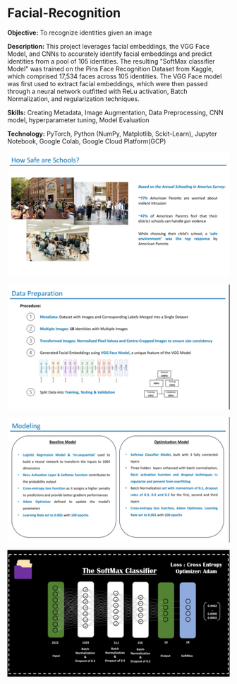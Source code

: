 # Facial-Recognition

**Objective:** To recognize identities given an image

**Description:** 
This project leverages facial embeddings, the VGG Face Model, and CNNs to accurately identify facial embeddings and predict identities from a pool of 105 identities. The resulting "SoftMax classifier Model" was trained on the Pins Face Recognition Dataset from Kaggle, which comprised 17,534 faces across 105 identities. The VGG Face model was first used to extract facial embeddings, which were then passed through a neural network outfitted with ReLu activation, Batch Normalization, and regularization techniques. 

**Skills:** Creating Metadata, Image Augmentation, Data Preprocessing, CNN model, hyperparameter tuning, Model Evaluation

**Technology:** PyTorch, Python (NumPy, Matplotlib, Sckit-Learn), Jupyter Notebook, Google Colab, Google Cloud Platform(GCP)

![Project Overview](https://github.com/Jamelia-G/Facial-Recognition/blob/273f1225450aeb300f4a1c4afb490133dbb0683b/Screenshot_20240615_102925_PowerPoint.jpg)

![Data Preparation](https://github.com/Jamelia-G/Facial-Recognition/blob/56fc3a4c370d2cd16c5f33e8ee96ab32492c9a83/Screenshot_20240615_102931_PowerPoint.jpg)

![Model](https://github.com/Jamelia-G/Facial-Recognition/blob/5e418c692f90b80c749a3ab1ad33d2c5ec71ea17/Screenshot_20240615_102944_PowerPoint.jpg)

![Softmax Model](https://github.com/Jamelia-G/Facial-Recognition/blob/7f1894ea6b95f8db939991c43248952314a9f23a/Screenshot_20240615_103017_PowerPoint.jpg)
